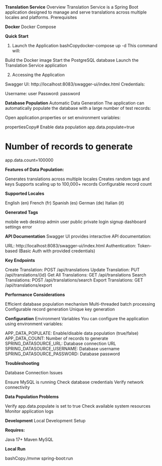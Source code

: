 **Translation Service**
Overview
Translation Service is a Spring Boot application designed to manage and serve translations across multiple locales and platforms.
Prerequisites

**Docker**
Docker Compose

**Quick Start**
1. Launch the Application
   bashCopydocker-compose up -d
   This command will:

Build the Docker image
Start the PostgreSQL database
Launch the Translation Service application

2. Accessing the Application

Swagger UI: http://localhost:8083/swagger-ui/index.html
Credentials:

Username: user
Password: password



**Database Population**
Automatic Data Generation
The application can automatically populate the database with a large number of test records:

Open application.properties or set environment variables:

propertiesCopy# Enable data population
app.data.populate=true

# Number of records to generate
app.data.count=100000

**Features of Data Population:**


Generates translations across multiple locales
Creates random tags and keys
Supports scaling up to 100,000+ records
Configurable record count

**Supported Locales**

English (en)
French (fr)
Spanish (es)
German (de)
Italian (it)

**Generated Tags**

mobile
web
desktop
admin
user
public
private
login
signup
dashboard
settings
error

**API Documentation**
Swagger UI provides interactive API documentation:

URL: http://localhost:8083/swagger-ui/index.html
Authentication: Token-based (Basic Auth with provided credentials)

**Key Endpoints**

Create Translation: POST /api/translations
Update Translation: PUT /api/translations/{id}
Get All Translations: GET /api/translations
Search Translations: POST /api/translations/search
Export Translations: GET /api/translations/export

**Performance Considerations**

Efficient database population mechanism
Multi-threaded batch processing
Configurable record generation
Unique key generation

**Configuration**
Environment Variables
You can configure the application using environment variables:

APP_DATA_POPULATE: Enable/disable data population (true/false)
APP_DATA_COUNT: Number of records to generate
SPRING_DATASOURCE_URL: Database connection URL
SPRING_DATASOURCE_USERNAME: Database username
SPRING_DATASOURCE_PASSWORD: Database password

**Troubleshooting**

Database Connection Issues

Ensure MySQL is running
Check database credentials
Verify network connectivity


**Data Population Problems**

Verify app.data.populate is set to true
Check available system resources
Monitor application logs



**Development**
Local Development Setup

**Requires:**

Java 17+
Maven
MySQL


**Local Run**

bashCopy./mvnw spring-boot:run
